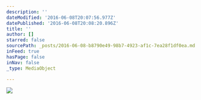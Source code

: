 ```yaml
---
description: ''
dateModified: '2016-06-08T20:07:56.977Z'
datePublished: '2016-06-08T20:08:20.896Z'
title: ''
author: []
starred: false
sourcePath: _posts/2016-06-08-b8790e49-98b7-4923-af1c-7ea28f1df0ea.md
inFeed: true
hasPage: false
inNav: false
_type: MediaObject

---
```

![](https://the-grid-user-content.s3-us-west-2.amazonaws.com/b6c187e0-af18-4f36-85fd-d41ab12225d8.jpg)